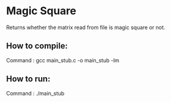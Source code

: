 # Magic Square
Returns whether the matrix read from file is magic square or not.

## How to compile:
Command : gcc main_stub.c -o main_stub -lm

## How to run:
Command : ./main_stub